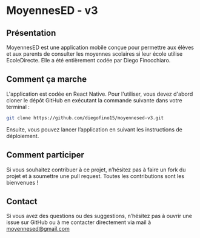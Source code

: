 # MoyennesED - v3

## Présentation

MoyennesED est une application mobile conçue pour permettre aux élèves et aux parents de consulter les moyennes scolaires si leur école utilise EcoleDirecte. Elle a été entièrement codée par Diego Finocchiaro.

## Comment ça marche

L'application est codée en React Native. Pour l'utiliser, vous devez d'abord cloner le dépôt GitHub en exécutant la commande suivante dans votre terminal :

```bash
git clone https://github.com/diegofino15/moyennesed-v3.git
```

Ensuite, vous pouvez lancer l’application en suivant les instructions de déploiement.

## Comment participer
Si vous souhaitez contribuer à ce projet, n’hésitez pas à faire un fork du projet et à soumettre une pull request. Toutes les contributions sont les bienvenues !

## Contact
Si vous avez des questions ou des suggestions, n’hésitez pas à ouvrir une issue sur GitHub ou à me contacter directement via mail à moyennesed@gmail.com
